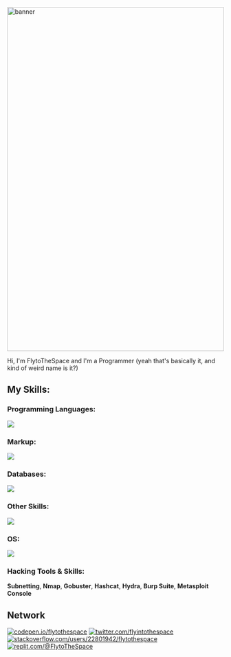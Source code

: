 
<img src="./banner.png" alt="banner" style="width: 100%; height: 20vh; object-fit: cover; object-position: center;">

Hi, I'm FlytoTheSpace and I'm a Programmer (yeah that's basically it, and kind of weird name is it?)
## My Skills:

### Programming Languages:
![](https://skillicons.dev/icons?i=js,nodejs,python,ts,bash&theme=dark)
### Markup:
![](https://skillicons.dev/icons?i=html,css,md,bootstrap&theme=dark)
### Databases:
![](https://skillicons.dev/icons?i=mongodb,redis,mysql&theme=dark)
### Other Skills:
![](https://skillicons.dev/icons?i=docker,express,nginx,git,ps&theme=dark)
### OS:
![](https://skillicons.dev/icons?i=linux,windows,debian,kali,ubuntu,mint&theme=dark)
### Hacking Tools & Skills:

**Subnetting**, **Nmap**, **Gobuster**, **Hashcat**, **Hydra**, **Burp Suite**, **Metasploit Console**

## Network
[![codepen.io/flytothespace](https://skillicons.dev/icons?i=codepen&theme=dark)](https://codepen.io/flytothespace)
[![twitter.com/flyintothespace](https://skillicons.dev/icons?i=twitter&theme=dark)](https://twitter.com/flyintothespace)
[![stackoverflow.com/users/22801942/flytothespace](https://skillicons.dev/icons?i=stackoverflow&theme=dark)](https://stackoverflow.com/users/22801942/flytothespace)
[![replit.com/@FlytoTheSpace](https://skillicons.dev/icons?i=replit&theme=dark)](https://replit.com/@FlytoTheSpace)

